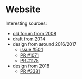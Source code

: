 # Website

Interesting sources:

- [old forum from 2008](https://osu.ppy.sh/community/forums/topics/4840?n=1)
- [draft from 2014](https://puu.sh/bbJxB/ef30083e0b.png)
- design from around 2016/2017
  - [issue #501](https://github.com/ppy/osu-web/issues/501)
  - [PR #1071](https://github.com/ppy/osu-web/pull/1071)
  - [PR #1175](https://github.com/ppy/osu-web/pull/1175)
- design from 2018
  - [PR #3381](https://github.com/ppy/osu-web/pull/3381)
